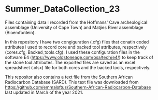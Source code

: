 # Summer_DataCollection_23
Files containing data I recorded from the Hoffmans' Cave archeological assemblage (University of Cape Town) and Matjies River assemblage (Bloemfontein).

In this repository I have two congiguration (.cfg) files that conatin coded attributes I used to record core and backed tool attributes, respectively (cores.cfg, Backed_tools.cfg). I used these configuration files in the software E4 (https://www.oldstoneage.com/osa/tech/e4/) to keep track of the stone tool attributes. The exported files are saved as an excel spreadsheet (.xlsx) file for both cores and the backed tools, respectively.

This repositor also contains a text file from the Southern African Radiocarbon Database (SARD). This text file was downloaded from https://github.com/emmaloftus/Southern-African-Radiocarbon-Database last updated in March of the year 2021.
